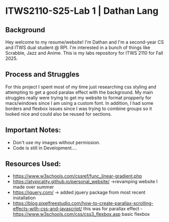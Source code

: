 # ITWS2110-S25-Lab 1 | Dathan Lang 

## Background
Hey welcome to my resume/website! I'm Dathan and I'm a
second-year CS and ITWS dual student @ RPI. I'm interested
in a bunch of things like Scrabble, Jazz and Anime. This
is my labs repository for ITWS 2110 for Fall 2025.

## Process and Struggles
For this project I spent most of my time just researching css styling and 
attempting to get a good paralax effect with the background. My main struggles
really were trying to get my website to format propperly for macs/windows since I am using
a custom font. In addition, I had some borders and flexbox issues since I was trying to combine
groups so it looked nice and could also be reused for sections.

## Important Notes:
- Don't use my images without permission.
- Code is still in Development....  

## Resources Used:
- https://www.w3schools.com/cssref/func_linear-gradient.php
- https://atypicality.github.io/personal_website/
->revamping website I made over summer
- https://jquery.com/ -> added jquery package from most recent installation
- https://blog.pixelfreestudio.com/how-to-create-parallax-scrolling-effects-with-css-and-javascript/ this was for parallax effect
-https://www.w3schools.com/css/css3_flexbox.asp basic flexbox 